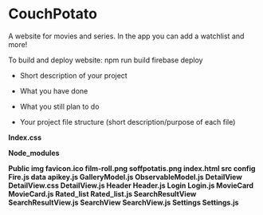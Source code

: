 # CouchPotato
A website for movies and series. In the app you can add a watchlist and more!


To build and deploy website:
npm run build
firebase deploy


* Short description of your project

* What you have done

* What you still plan to do

* Your project file structure (short description/purpose of each file)

<strong>Index.css<strong>

Node_modules

Public
    img
        favicon.ico
        film-roll.png
        soffpotatis.png
    index.html
src
    config
        Fire.js
    data
        apikey.js
        GalleryModel.js
        ObservableModel.js
    DetailView
        DetailView.css
        DetailView.js
    Header
        Header.js
    Login
        Login.js
    MovieCard
        MovieCard.js
    Rated_list
        Rated_list.js
    SearchResultView
        SearchResultView.js
    SearchView
        SearchView.js
    Settings
        Settings.js